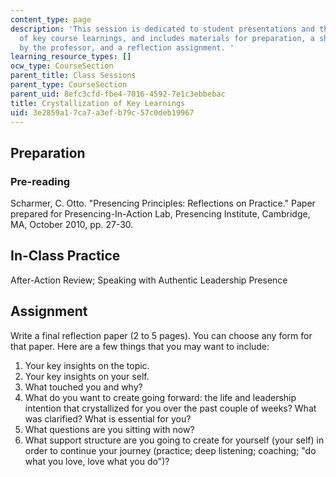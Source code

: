 ```yaml
---
content_type: page
description: 'This session is dedicated to student presentations and the crystallization
  of key course learnings, and includes materials for preparation, a short video prepared
  by the professor, and a reflection assignment. '
learning_resource_types: []
ocw_type: CourseSection
parent_title: Class Sessions
parent_type: CourseSection
parent_uid: 8efc3cfd-fbe4-7016-4592-7e1c3ebbebac
title: Crystallization of Key Learnings
uid: 3e2859a1-7ca7-a3ef-b79c-57c0deb19967
---
```


Preparation
-----------

### Pre-reading

Scharmer, C. Otto. "Presencing Principles: Reflections on Practice." Paper prepared for Presencing-In-Action Lab, Presencing Institute, Cambridge, MA, October 2010, pp. 27-30.

In-Class Practice
-----------------

After-Action Review; Speaking with Authentic Leadership Presence

Assignment
----------

Write a final reflection paper (2 to 5 pages). You can choose any form for that paper. Here are a few things that you may want to include:

1.  Your key insights on the topic.
2.  Your key insights on your self.
3.  What touched you and why?
4.  What do you want to create going forward: the life and leadership intention that crystallized for you over the past couple of weeks? What was clarified? What is essential for you?
5.  What questions are you sitting with now?
6.  What support structure are you going to create for yourself (your self) in order to continue your journey (practice; deep listening; coaching; "do what you love, love what you do")?